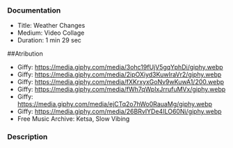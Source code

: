 ### Documentation
* Title: Weather Changes
* Medium: Video Collage 
* Duration: 1 min 29 sec

##Atribution
* Giffy: https://media.giphy.com/media/3ohc19fUjV5gqYphDi/giphy.webp
* Giffy: https://media.giphy.com/media/2ipOXiyd3KuwIraVr2/giphy.webp
* Giffy: https://media.giphy.com/media/fXKrxyxGoNv9wKuwA1/200.webp
* Giffy: https://media.giphy.com/media/fWh7qWplxJrrufuMVx/giphy.webp
* Giffy: https://media.giphy.com/media/ejCTq2o7hWo0RauaMg/giphy.webp
* Giffy: https://media.giphy.com/media/26BRvIYDe4ILO60Ni/giphy.webp
* Free Music Archive: Ketsa, Slow Vibing

### Description
